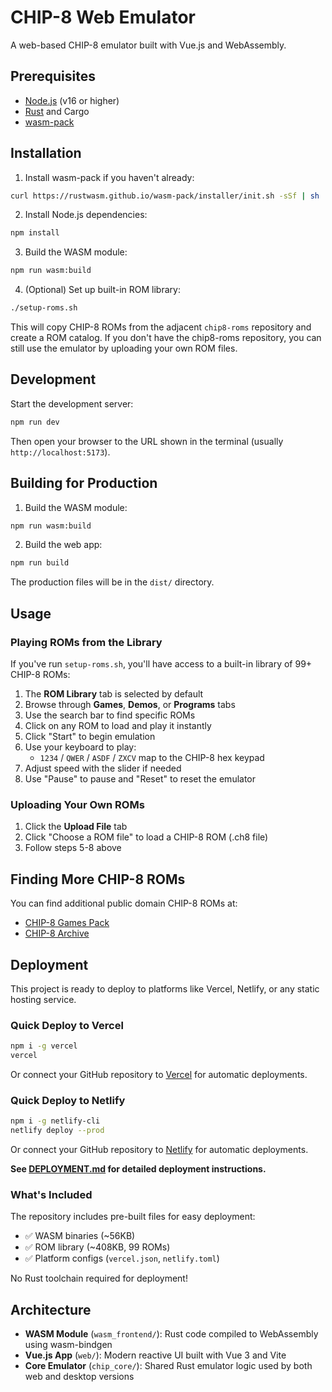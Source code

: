 # CHIP-8 Web Emulator

A web-based CHIP-8 emulator built with Vue.js and WebAssembly.

## Prerequisites

- [Node.js](https://nodejs.org/) (v16 or higher)
- [Rust](https://rustup.rs/) and Cargo
- [wasm-pack](https://rustwasm.github.io/wasm-pack/installer/)

## Installation

1. Install wasm-pack if you haven't already:
```bash
curl https://rustwasm.github.io/wasm-pack/installer/init.sh -sSf | sh
```

2. Install Node.js dependencies:
```bash
npm install
```

3. Build the WASM module:
```bash
npm run wasm:build
```

4. (Optional) Set up built-in ROM library:
```bash
./setup-roms.sh
```

This will copy CHIP-8 ROMs from the adjacent `chip8-roms` repository and create a ROM catalog. If you don't have the chip8-roms repository, you can still use the emulator by uploading your own ROM files.

## Development

Start the development server:
```bash
npm run dev
```

Then open your browser to the URL shown in the terminal (usually `http://localhost:5173`).

## Building for Production

1. Build the WASM module:
```bash
npm run wasm:build
```

2. Build the web app:
```bash
npm run build
```

The production files will be in the `dist/` directory.

## Usage

### Playing ROMs from the Library

If you've run `setup-roms.sh`, you'll have access to a built-in library of 99+ CHIP-8 ROMs:

1. The **ROM Library** tab is selected by default
2. Browse through **Games**, **Demos**, or **Programs** tabs
3. Use the search bar to find specific ROMs
4. Click on any ROM to load and play it instantly
5. Click "Start" to begin emulation
6. Use your keyboard to play:
   - `1234` / `QWER` / `ASDF` / `ZXCV` map to the CHIP-8 hex keypad
7. Adjust speed with the slider if needed
8. Use "Pause" to pause and "Reset" to reset the emulator

### Uploading Your Own ROMs

1. Click the **Upload File** tab
2. Click "Choose a ROM file" to load a CHIP-8 ROM (.ch8 file)
3. Follow steps 5-8 above

## Finding More CHIP-8 ROMs

You can find additional public domain CHIP-8 ROMs at:
- [CHIP-8 Games Pack](https://www.zophar.net/pdroms/chip8.html)
- [CHIP-8 Archive](https://johnearnest.github.io/chip8Archive/)

## Deployment

This project is ready to deploy to platforms like Vercel, Netlify, or any static hosting service.

### Quick Deploy to Vercel

```bash
npm i -g vercel
vercel
```

Or connect your GitHub repository to [Vercel](https://vercel.com) for automatic deployments.

### Quick Deploy to Netlify

```bash
npm i -g netlify-cli
netlify deploy --prod
```

Or connect your GitHub repository to [Netlify](https://netlify.com) for automatic deployments.

**See [DEPLOYMENT.md](DEPLOYMENT.md) for detailed deployment instructions.**

### What's Included

The repository includes pre-built files for easy deployment:
- ✅ WASM binaries (~56KB)
- ✅ ROM library (~408KB, 99 ROMs)
- ✅ Platform configs (`vercel.json`, `netlify.toml`)

No Rust toolchain required for deployment!

## Architecture

- **WASM Module** (`wasm_frontend/`): Rust code compiled to WebAssembly using wasm-bindgen
- **Vue.js App** (`web/`): Modern reactive UI built with Vue 3 and Vite
- **Core Emulator** (`chip_core/`): Shared Rust emulator logic used by both web and desktop versions

